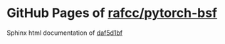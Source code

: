 GitHub Pages of [rafcc/pytorch-bsf](https://github.com/rafcc/pytorch-bsf.git)
===
Sphinx html documentation of [daf5d1bf](https://github.com/rafcc/pytorch-bsf/tree/daf5d1bfe5c16fa070797823117747b090e4d780)
